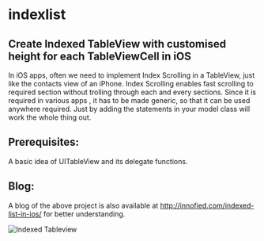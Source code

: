 indexlist
=========
Create Indexed TableView with customised height for each TableViewCell in iOS  
------------------------------------------------------------------------------
In iOS apps, often we need to implement Index Scrolling in a TableView, just like the contacts view of an iPhone. Index Scrolling enables fast scrolling to required section without trolling through each and every sections. Since it is required in various apps , it has to be made generic, so that it can be used anywhere required. Just by adding the statements in your model class will work the whole thing out. 
 
Prerequisites:
--------------
A basic idea of UITableView and its delegate functions.

Blog:
-----
A blog of the above project is also available at http://innofied.com/indexed-list-in-ios/ for better understanding.   


![Indexed Tableview](https://raw.github.com/innofied/indexlist/master/illustration.png)
